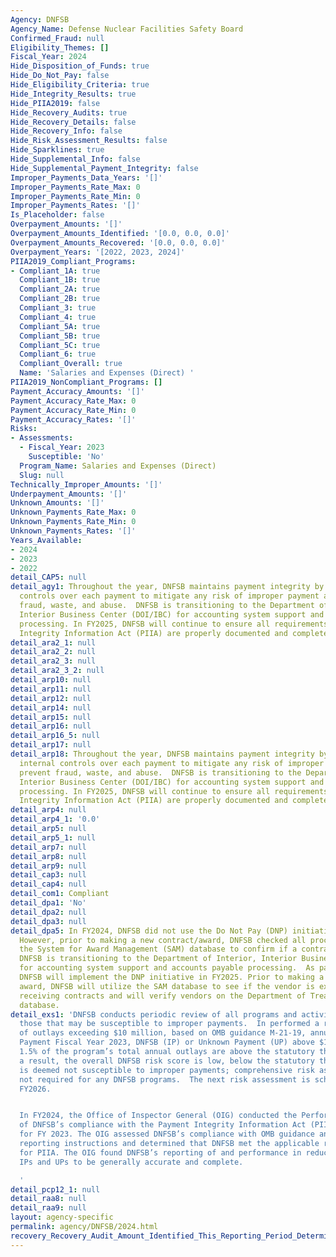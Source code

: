```yaml
---
Agency: DNFSB
Agency_Name: Defense Nuclear Facilities Safety Board
Confirmed_Fraud: null
Eligibility_Themes: []
Fiscal_Year: 2024
Hide_Disposition_of_Funds: true
Hide_Do_Not_Pay: false
Hide_Eligibility_Criteria: true
Hide_Integrity_Results: true
Hide_PIIA2019: false
Hide_Recovery_Audits: true
Hide_Recovery_Details: false
Hide_Recovery_Info: false
Hide_Risk_Assessment_Results: false
Hide_Sparklines: true
Hide_Supplemental_Info: false
Hide_Supplemental_Payment_Integrity: false
Improper_Payments_Data_Years: '[]'
Improper_Payments_Rate_Max: 0
Improper_Payments_Rate_Min: 0
Improper_Payments_Rates: '[]'
Is_Placeholder: false
Overpayment_Amounts: '[]'
Overpayment_Amounts_Identified: '[0.0, 0.0, 0.0]'
Overpayment_Amounts_Recovered: '[0.0, 0.0, 0.0]'
Overpayment_Years: '[2022, 2023, 2024]'
PIIA2019_Compliant_Programs:
- Compliant_1A: true
  Compliant_1B: true
  Compliant_2A: true
  Compliant_2B: true
  Compliant_3: true
  Compliant_4: true
  Compliant_5A: true
  Compliant_5B: true
  Compliant_5C: true
  Compliant_6: true
  Compliant_Overall: true
  Name: 'Salaries and Expenses (Direct) '
PIIA2019_NonCompliant_Programs: []
Payment_Accuracy_Amounts: '[]'
Payment_Accuracy_Rate_Max: 0
Payment_Accuracy_Rate_Min: 0
Payment_Accuracy_Rates: '[]'
Risks:
- Assessments:
  - Fiscal_Year: 2023
    Susceptible: 'No'
  Program_Name: Salaries and Expenses (Direct)
  Slug: null
Technically_Improper_Amounts: '[]'
Underpayment_Amounts: '[]'
Unknown_Amounts: '[]'
Unknown_Payments_Rate_Max: 0
Unknown_Payments_Rate_Min: 0
Unknown_Payments_Rates: '[]'
Years_Available:
- 2024
- 2023
- 2022
detail_CAP5: null
detail_agy1: Throughout the year, DNFSB maintains payment integrity by executing internal
  controls over each payment to mitigate any risk of improper payment and prevent
  fraud, waste, and abuse.  DNFSB is transitioning to the Department of Interior,
  Interior Business Center (DOI/IBC) for accounting system support and accounts payable
  processing. In FY2025, DNFSB will continue to ensure all requirements for Payment
  Integrity Information Act (PIIA) are properly documented and completed.
detail_ara2_1: null
detail_ara2_2: null
detail_ara2_3: null
detail_ara2_3_2: null
detail_arp10: null
detail_arp11: null
detail_arp12: null
detail_arp14: null
detail_arp15: null
detail_arp16: null
detail_arp16_5: null
detail_arp17: null
detail_arp18: Throughout the year, DNFSB maintains payment integrity by executing
  internal controls over each payment to mitigate any risk of improper payment and
  prevent fraud, waste, and abuse.  DNFSB is transitioning to the Department of Interior,
  Interior Business Center (DOI/IBC) for accounting system support and accounts payable
  processing. In FY2025, DNFSB will continue to ensure all requirements for Payment
  Integrity Information Act (PIIA) are properly documented and completed.
detail_arp4: null
detail_arp4_1: '0.0'
detail_arp5: null
detail_arp5_1: null
detail_arp7: null
detail_arp8: null
detail_arp9: null
detail_cap3: null
detail_cap4: null
detail_com1: Compliant
detail_dpa1: 'No'
detail_dpa2: null
detail_dpa3: null
detail_dpa5: In FY2024, DNFSB did not use the Do Not Pay (DNP) initiative portal.
  However, prior to making a new contract/award, DNFSB checked all procurements on
  the System for Award Management (SAM) database to confirm if a contractor is debarred.  Currently,
  DNFSB is transitioning to the Department of Interior, Interior Business Center (DOI/IBC)
  for accounting system support and accounts payable processing.  As part of the transition,
  DNFSB will implement the DNP initiative in FY2025. Prior to making a new contract
  award, DNFSB will utilize the SAM database to see if the vendor is excluded from
  receiving contracts and will verify vendors on the Department of Treasury’s DNP
  database.
detail_exs1: 'DNFSB conducts periodic review of all programs and activities to identify
  those that may be susceptible to improper payments.  In performed a risk assessment
  of outlays exceeding $10 million, based on OMB guidance M-21-19, annual Improper
  Payment Fiscal Year 2023, DNFSB (IP) or Unknown Payment (UP) above $10,000,000 and
  1.5% of the program’s total annual outlays are above the statutory threshold.  As
  a result, the overall DNFSB risk score is low, below the statutory threshold, and
  is deemed not susceptible to improper payments; comprehensive risk assessments are
  not required for any DNFSB programs.  The next risk assessment is scheduled for
  FY2026.


  In FY2024, the Office of Inspector General (OIG) conducted the Performance Audit
  of DNFSB’s compliance with the Payment Integrity Information Act (PIIA) requirements
  for FY 2023. The OIG assessed DNFSB’s compliance with OMB guidance and corresponding
  reporting instructions and determined that DNFSB met the applicable requirements
  for PIIA. The OIG found DNFSB’s reporting of and performance in reducing and recapturing
  IPs and UPs to be generally accurate and complete.

  '
detail_pcp12_1: null
detail_raa8: null
detail_raa9: null
layout: agency-specific
permalink: agency/DNFSB/2024.html
recovery_Recovery_Audit_Amount_Identified_This_Reporting_Period_Determined_Not_Collectable_Rate: 0.0
---
```

